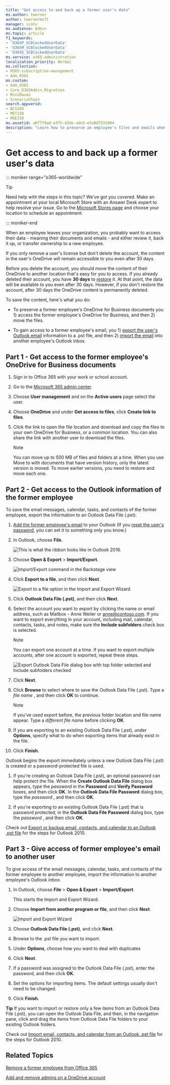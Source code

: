 ```yaml
---
title: "Get access to and back up a former user's data"
ms.author: twerner
author: twernermsft
manager: scotv
ms.audience: Admin
ms.topic: article
f1_keywords:
- 'O365P_SCBlockedUserData'
- 'O365M_SCBlockedUserData'
- 'O365E_SCBlockedUserData'
ms.service: o365-administration
localization_priority: Normal
ms.collection: 
- M365-subscription-management 
- Adm_O365
ms.custom:
- Adm_O365
- Core_O365Admin_Migration
- MiniMaven
- ScenarioChain
search.appverid:
- BCS160
- MET150
- MOE150
ms.assetid: a6f7f9ad-e3f5-43de-ade5-e5a0d7531604
description: "Learn how to preserve an employee's files and emails when the person leaves your organization."
---
```


# Get access to and back up a former user's data

::: moniker range="o365-worldwide"

> [!TIP]
> Need help with the steps in this topic? We’ve got you covered. Make an appointment at your local Microsoft Store with an Answer Desk expert to help resolve your issue. Go to the [Microsoft Stores page](https://go.microsoft.com/fwlink/?LinkID=2041482) and choose your location to schedule an appointment.

::: moniker-end
  
When an employee leaves your organization, you probably want to access their data - meaning their documents and emails - and either review it, back it up, or transfer ownership to a new employee.
  
If you only remove a user's license but don't delete the account, the content in the user's OneDrive will remain accessible to you even after 30 days.
  
Before you delete the account, you should move the content of their OneDrive to another location that's easy for you to access. If you already deleted their account, you have **30 days** to [restore](restore-user.md) it. At that point, the data will be available to you even after 30 days. However, if you don't restore the account, after 30 days the OneDrive content is permanently deleted. 
  
To save the content, here's what you do:
  
- To preserve a former employee's OneDrive for Business documents you 1) access the former employee's OneDrive for Business, and then 2) move the files.
    
- To gain access to a former employee's email, you 1) [export the user's Outlook email](#part-2---get-access-to-the-outlook-information-of-the-former-employee) information to a .pst file, and then 2) [import the email](#part-3---give-access-of-former-employees-email-to-another-user) into another employee's Outlook inbox. 
    
## Part 1 - Get access to the former employee's OneDrive for Business documents

1. Sign in to Office 365 with your work or school account. 
    
2. Go to the [Microsoft 365 admin center](../admin-overview/about-the-admin-center.md).

3. Choose **User management** and on the **Active users** page select the user.

4. Choose **OneDrive** and under **Get access to files**, click **Create link to files**.

5. Click the link to open the file location and download and copy the files to your own OneDrive for Business, or a common location. You can also share the link with another user to download the files.

    > [!NOTE]
    > You can move up to 500 MB of files and folders at a time.
    > When you use Move to with documents that have version history, only the latest version is moved. To move earlier versions, you need to restore and move each one. 
    
## Part 2 - Get access to the Outlook information of the former employee

To save the email messages, calendar, tasks, and contacts of the former employee, export the information to an Outlook Data File (.pst).
  
1. [Add the former employee's email](https://support.office.com/article/6e27792a-9267-4aa4-8bb6-c84ef146101b.aspx) to your Outlook (If you [reset the user's password](reset-passwords.md), you can set it to something only you know.)

2. In Outlook, choose **File**.
    
    ![This is what the ribbon looks like in Outlook 2016.](../media/d7f66ed3-9861-4521-b410-e86a58ab15a7.png)
  
3. Choose **Open &amp; Export** \> **Import/Export**.
    
    ![Import/Export command in the Backstage view](../media/6013919e-d8ce-4902-b7b4-78ff4260a2f8.jpg)
  
4. Click **Export to a file**, and then click **Next**.
    
    ![Export to a file option in the Import and Export Wizard](../media/458466a0-366b-4fbf-a2db-1919412c6527.jpg)
  
5. Click **Outlook Data File (.pst)**, and then click **Next**.
    
6. Select the account you want to export by clicking the name or email address, such as Mailbox - Anne Weiler or anne@contoso.com. If you want to export everything in your account, including mail, calendar, contacts, tasks, and notes, make sure the **Include subfolders** check box is selected. 
    
    > [!NOTE]
    > You can export one account at a time. If you want to export multiple accounts, after one account is exported, repeat these steps. 
  
    ![Export Outlook Data File dialog box with top folder selected and Include subfolders checked](../media/ce36616f-d76d-4ce2-b517-8ac4874e0971.jpg)
  
7. Click **Next**.
    
8. Click **Browse** to select where to save the Outlook Data File (.pst). Type a  *file name*  , and then click **OK** to continue. 
    
    > [!NOTE]
    > If you've used export before, the previous folder location and file name appear. Type a  *different file name*  before clicking **OK**. 
  
9. If you are exporting to an existing Outlook Data File (.pst), under **Options**, specify what to do when exporting items that already exist in the file.
    
10. Click **Finish**.
    
Outlook begins the export immediately unless a new Outlook Data File (.pst) is created or a password-protected file is used.
  
1. If you're creating an Outlook Data File (.pst), an optional password can help protect the file. When the **Create Outlook Data File** dialog box appears, type the  *password*  in the **Password** and **Verify Password** boxes, and then click **OK**. In the **Outlook Data File Password** dialog box, type the  *password*  , and then click **OK**.
    
2. If you're exporting to an existing Outlook Data File (.pst) that is password protected, in the **Outlook Data File Password** dialog box, type the  *password*  , and then click **OK**.
    
Check out [Export or backup email, contacts, and calendar to an Outlook .pst file](https://support.office.com/article/14252b52-3075-4e9b-be4e-ff9ef1068f91.aspx) for the steps for Outlook 2010. 
  
## Part 3 - Give access of former employee's email to another user
<a name="bkmk_import"> </a>

To give access of the email messages, calendar, tasks, and contacts of the former employee to another employee, import the information to another employee's Outlook inbox.
  
1. In Outlook, choose **File** \> **Open &amp; Export** \> **Import/Export**.
    
    This starts the Import and Export Wizard.
    
2. Choose **Import from another program or file**, and then click **Next**.
    
    ![Import and Export Wizard](../media/15cdd674-cd7b-492c-8e93-992cfa890f26.jpg)
  
3. Choose **Outlook Data File (.pst)**, and click **Next**.
    
4. Browse to the .pst file you want to import.
    
5. Under **Options**, choose how you want to deal with duplicates
    
6. Click **Next**.
    
7. If a password was assigned to the Outlook Data File (.pst), enter the password, and then click **OK**.
    
8. Set the options for importing items. The default settings usually don't need to be changed.
    
9. Click **Finish**.
    
 **Tip** If you want to import or restore only a few items from an Outlook Data File (.pst), you can open the Outlook Data File, and then, in the navigation pane, click and drag the items from Outlook Data File folders to your existing Outlook folders. 
  
Check out [Import email, contacts, and calendar from an Outlook .pst file](https://support.office.com/article/431a8e9a-f99f-4d5f-ae48-ded54b3440ac.aspx) for the steps for Outlook 2010. 
  
## Related Topics
[Remove a former employee from Office 365](remove-former-employee.md)

[Add and remove admins on a OneDrive account](https://github.com/MicrosoftDocs/OfficeDocs-SharePoint/blob/live/SharePoint/SharePointOnline/manage-user-profiles.md#add-and-remove-admins-on-a-onedrive-account)
  

